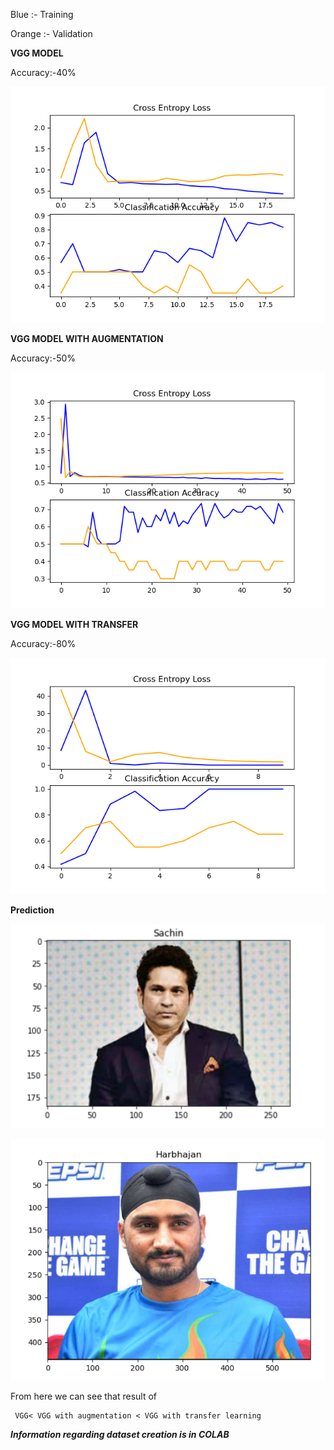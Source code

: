 Blue :- Training

Orange :- Validation

**VGG MODEL**

Accuracy:-40%

![img](VGG.py_plot.png)

**VGG MODEL WITH AUGMENTATION**

Accuracy:-50%

![img](VGG_augmentation.py_plot.png)

**VGG MODEL WITH TRANSFER**

Accuracy:-80%

![img](VGG_transfer.py_plot.png)

**Prediction**

![img](result1.PNG)

![img](result2.PNG)


From here we can see that result of

     VGG< VGG with augmentation < VGG with transfer learning

***Information regarding dataset creation is in COLAB***
